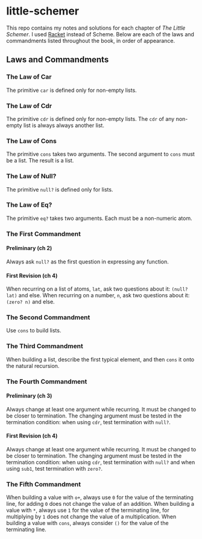 # little-schemer

This repo contains my notes and solutions for each chapter of _The Little Schemer_. I used [Racket](https://racket-lang.org/) instead of Scheme.
Below are each of the laws and commandments listed throughout the book, in order of appearance.

## Laws and Commandments

### The Law of Car

The primitive `car` is defined only for non-empty lists.

### The Law of Cdr

The primitive `cdr` is defined only for non-empty lists. The `cdr` of any non-empty list is always always another list.

### The Law of Cons

The primitive `cons` takes two arguments. The second argument to `cons` must be a list. The result is a list.

### The Law of Null?

The primitive `null?` is defined only for lists.

### The Law of Eq?

The primitive `eq?` takes two arguments. Each must be a non-numeric atom.

### The First Commandment

#### Preliminary (ch 2)

Always ask `null?` as the first question in expressing any function.

#### First Revision (ch 4)

When recurring on a list of atoms, `lat`, ask two questions about it: `(null? lat)` and else.
When recurring on a number, `n`, ask two questions about it: `(zero? n)` and else.

### The Second Commandment

Use `cons` to build lists.

### The Third Commandment

When building a list, describe the first typical element, and then `cons` it onto the natural recursion.

### The Fourth Commandment

#### Preliminary (ch 3)

Always change at least one argument while recurring. It must be changed to be closer to termination.
The changing argument must be tested in the termination condition: when using `cdr`, test termination with `null?`.

#### First Revision (ch 4)

Always change at least one argument while recurring. It must be changed to be closer to termination.
The changing argument must be tested in the termination condition: when using `cdr`, test termination with `null?` and when using `sub1`, test termination with `zero?`.

### The Fifth Commandment

When building a value with `o+`, always use `0` for the value of the terminating line, for adding `0` does not change the value of an addition.
When building a value with `*`, always use `1` for the value of the terminating line, for multiplying by `1` does not change the value of a multiplication.
When building a value with `cons`, always consider `()` for the value of the terminating line.

